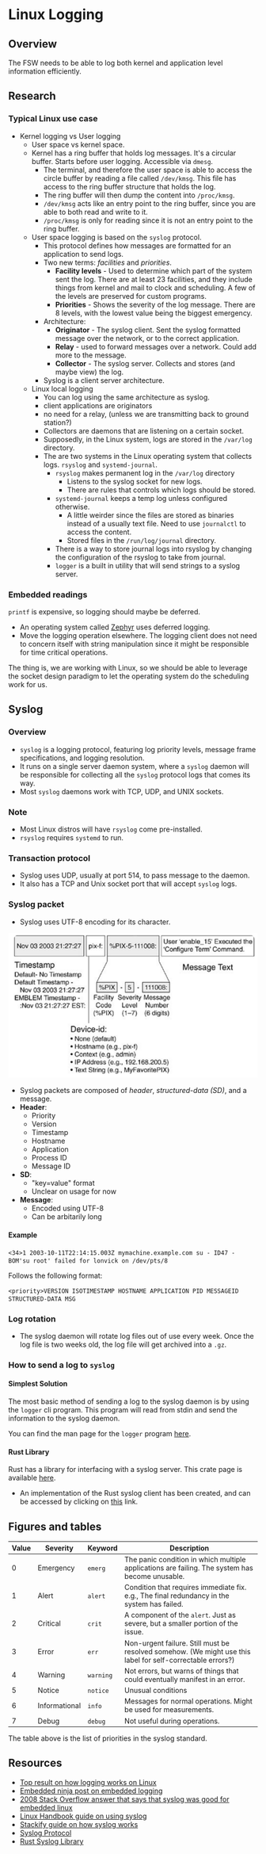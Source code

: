 # Linux Logging

## Overview

The FSW needs to be able to log both kernel and application level
information efficiently.

## Research

### Typical Linux use case

- Kernel logging vs User logging
  - User space vs kernel space.
  - Kernel has a ring buffer that holds log messages. It's a circular buffer. Starts before user logging. Accessible via `dmesg`.
    - The terminal, and therefore the user space is able to access the circle buffer by reading a file called `/dev/kmsg`. This file has access to the ring buffer structure that holds the log.
    - The ring buffer will then dump the content into `/proc/kmsg`.
    - `/dev/kmsg` acts like an entry point to the ring buffer, since you are able to both read and write to it.
    - `/proc/kmsg` is only for reading since it is not an entry point to the ring buffer.
  - User space logging is based on the `syslog` protocol.
    - This protocol defines how messages are formatted for an application to send logs.
    - Two new terms: *facilities* and *priorities*.
      - **Facility levels** - Used to determine which part of the system sent the log. There are at least 23 facilities, and they include things from kernel and mail to clock and scheduling. A few of the levels are preserved for custom programs.
      - **Priorities** - Shows the severity of the log message. There are 8 levels, with the lowest value being the biggest emergency.
    - Architecture:
      - **Originator** - The syslog client. Sent the syslog formatted message over the network, or to the correct application.
      - **Relay** - used to forward messages over a network. Could add more to the message.
      - **Collector** - The syslog server. Collects and stores (and maybe view) the log.
    - Syslog is a client server architecture.
  - Linux local logging
    - You can log using the same architecture as syslog.
    - client applications are originators
    - no need for a relay, (unless we are transmitting back to ground station?)
    - Collectors are daemons that are listening on a certain socket.
    - Supposedly, in the Linux system, logs are stored in the `/var/log` directory.
    - The are two systems in the Linux operating system that collects logs. `rsyslog` and `systemd-journal`.
      - `rsyslog` makes permanent log in the `/var/log` directory
        - Listens to the syslog socket for new logs.
        - There are rules that controls which logs should be stored.
      - `systemd-journal` keeps a temp log unless configured otherwise.
        - A little weirder since the files are stored as binaries instead of a usually text file. Need to use `journalctl` to access the content.
        - Stored files in the `/run/log/journal` directory.
      - There is a way to store journal logs into rsyslog by changing the configuration of the rsyslog to take from journal.
      - `logger` is a built in utility that will send strings to a syslog server.

### Embedded readings

`printf` is expensive, so logging should maybe be deferred.

- An operating system called [Zephyr](https://docs.zephyrproject.org/latest/services/logging/index.html) uses deferred logging.
- Move the logging operation elsewhere. The logging client does not need to concern itself with string manipulation since it might be responsible for time critical operations.

The thing is, we are working with Linux, so we should be able to leverage the socket design paradigm to let the operating system do the scheduling work for us.

## Syslog

### Overview

- `syslog` is a logging protocol, featuring log priority levels, message frame
specifications, and logging resolution.
- It runs on a single server daemon system, where a `syslog` daemon will
be responsible for collecting all the `syslog` protocol logs that comes its
way.
- Most `syslog` daemons work with TCP, UDP, and UNIX sockets.

### Note

- Most Linux distros will have `rsyslog` come pre-installed.
- `rsyslog` requires `systemd` to run.

### Transaction protocol

- Syslog uses UDP, usually at port 514, to pass message to the daemon.
- It also has a TCP and Unix socket port that will accept `syslog` logs.

### Syslog packet

- Syslog uses UTF-8 encoding for its character.

![Image of a syslog message packet](./assets/syslog_message_format.png)

- Syslog packets are composed of *header*, *structured-data (SD)*, and a message.
- **Header**:
  - Priority
  - Version
  - Timestamp
  - Hostname
  - Application
  - Process ID
  - Message ID
- **SD**:
  - "key=value" format
  - Unclear on usage for now
- **Message**:
  - Encoded using UTF-8
  - Can be arbitarily long

#### Example

```
<34>1 2003-10-11T22:14:15.003Z mymachine.example.com su - ID47 - BOM'su root' failed for lonvick on /dev/pts/8
```

Follows the following format:

```
<priority>VERSION ISOTIMESTAMP HOSTNAME APPLICATION PID MESSAGEID STRUCTURED-DATA MSG
```

### Log rotation

- The syslog daemon will rotate log files out of use every week. Once the
log file is two weeks old, the log file will get archived into a `.gz`.

### How to send a log to `syslog`

#### Simplest Solution

The most basic method of sending a log to the syslog daemon is by using the `logger` cli program. This program will read from stdin and send the information to the syslog daemon.

You can find the man page for the `logger` program [here](https://www.man7.org/linux/man-pages/man1/logger.1.html).

#### Rust Library

Rust has a library for interfacing with a syslog server. This crate page
is available [here](https://docs.rs/syslog/latest/syslog/).

- An implementation of the Rust syslog client has been created, and can be
accessed by clicking on [this](https://github.com/AlbertaSat/ex3_syslog_prototype) link.

## Figures and tables

| **Value** | **Severity** | **Keyword** | **Description** |
| --- | --- | --- | --- |
| 0 | Emergency | `emerg` | The panic condition in which multiple applications are failing. The system has become unusable. |
| 1 | Alert | `alert` | Condition that requires immediate fix. e.g., The final redundancy in the system has failed. |
| 2 | Critical | `crit` | A component of the `alert`. Just as severe, but a smaller portion of the issue. |
| 3 | Error | `err` | Non-urgent failure. Still must be resolved somehow. (We might use this label for self-correctable errors?)
| 4 | Warning | `warning` | Not errors, but warns of things that could eventually manifest in an error. |
| 5 | Notice | `notice` | Unusual conditions
| 6 | Informational | `info` | Messages for normal operations. Might be used for measurements. |
| 7 | Debug | `debug` | Not useful during operations. |

The table above is the list of priorities in the syslog standard.

## Resources

- [Top result on how logging works on Linux](https://devconnected.com/linux-logging-complete-guide/)
- [Embedded ninja post on embedded logging](https://blog.mbedded.ninja/programming/logging-on-an-embedded-system/)
- [2008 Stack Overflow answer that says that syslog was good for embedded linux](https://stackoverflow.com/a/340634)
- [Linux Handbook guide on using syslog](https://linuxhandbook.com/syslog-guide/)
- [Stackify guide on how syslog works](https://stackify.com/syslog-101/)
- [Syslog Protocol](https://datatracker.ietf.org/doc/rfc5424/)
- [Rust Syslog Library](https://docs.rs/syslog/latest/syslog/)
